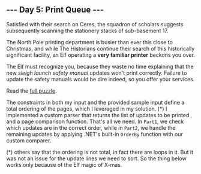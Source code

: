 ## --- Day 5: Print Queue ---
Satisfied with their search on Ceres, the squadron of scholars suggests subsequently scanning the stationery stacks of sub-basement 17.

The North Pole printing department is busier than ever this close to Christmas, and while The Historians continue their search of this historically significant facility, an Elf operating a **very familiar printer** beckons you over.

The Elf must recognize you, because they waste no time explaining that the new <em>sleigh launch safety manual</em> updates won't print correctly. Failure to update the safety manuals would be dire indeed, so you offer your services.

Read the [full puzzle](https://adventofcode.com/2024/day/5).

The constraints in both my input and the provided sample input define a total ordering of the pages, which I leveraged in my solution. (*) I implemented a custom parser that returns the list of updates to be printed and a page comparison function. That's all we need. In `Part1`, we check which updates are in the correct order, while in `Part2`, we handle the remaining updates by applying .NET's built-in `OrderBy` function with our custom comparer.

(*) others say that the ordering is not total, in fact there are loops in it. But it was not an issue for the update lines we need to sort. So the thing below works only because of the Elf magic of X-mas.
